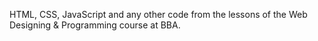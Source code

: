 HTML, CSS, JavaScript and any other code from the lessons of the Web Designing & Programming course at BBA.